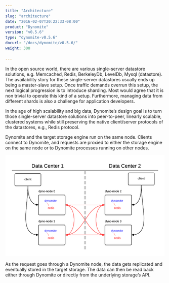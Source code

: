 ```yaml
---
title: "Architecture"
slug: "architecture"
date: "2016-02-07T20:22:33-08:00"
product: "Dynomite"
version: "v0.5.6"
type: "dynomite-v0.5.6"
docurl: "/docs/dynomite/v0.5.6/"
weight: 300

---
```


In the open source world, there are various single-server datastore solutions, e.g. Memcached, Redis, BerkeleyDb, LevelDb, Mysql (datastore). The availability story for these single-server datastores usually ends up being a master-slave setup. Once traffic demands overrun this setup, the next logical progression is to introduce sharding. Most would agree that it is non trivial to operate this kind of a setup. Furthermore, managing data from different shards is also a challenge for application developers.

In the age of high scalability and big data, Dynomite’s design goal is to turn those single-server datastore solutions into peer-to-peer, linearly scalable, clustered systems while still preserving the native client/server protocols of the datastores, e.g., Redis protocol.

Dynomite and the target storage engine run on the same node. Clients connect to Dynomite, and requests are proxied to either the storage engine on the same node or to Dynomite processes running on other nodes.

<img class="img-responsive center-block"
     src="/img/dynomite/v0.5.6/dynomite-architecture.png" 
     alt="Dynomite Architecture">

As the request goes through a Dynomite node, the data gets replicated and eventually stored in the target storage. The data can then be read back either through Dynomite or directly from the underlying storage’s API. 
